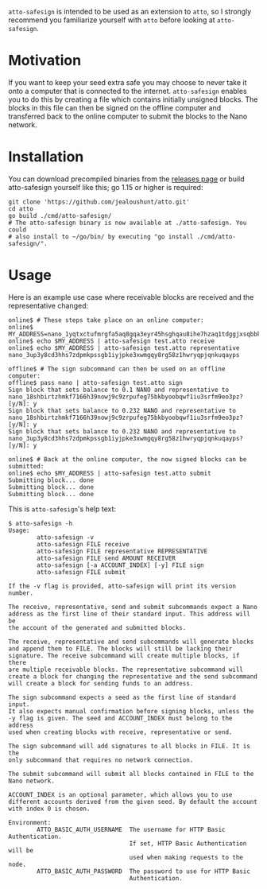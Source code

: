 `atto-safesign` is intended to be used as an extension to `atto`, so I
strongly recommend you familiarize yourself with `atto` before looking
at `atto-safesign`.

# Motivation
If you want to keep your seed extra safe you may choose to never take
it onto a computer that is connected to the internet. `atto-safesign`
enables you to do this by creating a file which contains initially
unsigned blocks. The blocks in this file can then be signed on the
offline computer and transferred back to the online computer to submit
the blocks to the Nano network.

# Installation
You can download precompiled binaries from the [releases
page](https://github.com/jealoushunt/atto/releases) or build atto-safesign
yourself like this; go 1.15 or higher is required:

```shell
git clone 'https://github.com/jealoushunt/atto.git'
cd atto
go build ./cmd/atto-safesign/
# The atto-safesign binary is now available at ./atto-safesign. You could
# also install to ~/go/bin/ by executing "go install ./cmd/atto-safesign/".
```

# Usage
Here is an example use case where receivable blocks are received and the
representative changed:

```
online$ # These steps take place on an online computer:
online$ MY_ADDRESS=nano_1yqtxctufmrgfa5aq8gqa3eyr45hsghqau8ihe7hzaq1tdggjxsqbbkqofi7
online$ echo $MY_ADDRESS | atto-safesign test.atto receive
online$ echo $MY_ADDRESS | atto-safesign test.atto representative nano_3up3y8cd3hhs7zdpmkpssgb1iyjpke3xwmgqy8rg58z1hwryqpjqnkuqayps

offline$ # The sign subcommand can then be used on an offline computer:
offline$ pass nano | atto-safesign test.atto sign
Sign block that sets balance to 0.1 NANO and representative to nano_18shbirtzhmkf7166h39nowj9c9zrpufeg75bkbyoobqwf1iu3srfm9eo3pz? [y/N]: y
Sign block that sets balance to 0.232 NANO and representative to nano_18shbirtzhmkf7166h39nowj9c9zrpufeg75bkbyoobqwf1iu3srfm9eo3pz? [y/N]: y
Sign block that sets balance to 0.232 NANO and representative to nano_3up3y8cd3hhs7zdpmkpssgb1iyjpke3xwmgqy8rg58z1hwryqpjqnkuqayps? [y/N]: y

online$ # Back at the online computer, the now signed blocks can be submitted:
online$ echo $MY_ADDRESS | atto-safesign test.atto submit
Submitting block... done
Submitting block... done
Submitting block... done
```

This is `atto-safesign`'s help text:
```console
$ atto-safesign -h
Usage:
        atto-safesign -v
        atto-safesign FILE receive
        atto-safesign FILE representative REPRESENTATIVE
        atto-safesign FILE send AMOUNT RECEIVER
        atto-safesign [-a ACCOUNT_INDEX] [-y] FILE sign
        atto-safesign FILE submit

If the -v flag is provided, atto-safesign will print its version number.

The receive, representative, send and submit subcommands expect a Nano
address as the first line of their standard input. This address will be
the account of the generated and submitted blocks.

The receive, representative and send subcommands will generate blocks
and append them to FILE. The blocks will still be lacking their
signature. The receive subcommand will create multiple blocks, if there
are multiple receivable blocks. The representative subcommand will
create a block for changing the representative and the send subcommand
will create a block for sending funds to an address.

The sign subcommand expects a seed as the first line of standard input.
It also expects manual confirmation before signing blocks, unless the
-y flag is given. The seed and ACCOUNT_INDEX must belong to the address
used when creating blocks with receive, representative or send.

The sign subcommand will add signatures to all blocks in FILE. It is the
only subcommand that requires no network connection.

The submit subcommand will submit all blocks contained in FILE to the
Nano network.

ACCOUNT_INDEX is an optional parameter, which allows you to use
different accounts derived from the given seed. By default the account
with index 0 is chosen.

Environment:
        ATTO_BASIC_AUTH_USERNAME  The username for HTTP Basic Authentication.
                                  If set, HTTP Basic Authentication will be
                                  used when making requests to the node.
        ATTO_BASIC_AUTH_PASSWORD  The password to use for HTTP Basic
                                  Authentication.
```
